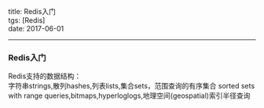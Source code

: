 title: Redis入门  
tgs: [Redis]  
date: 2017-06-01  

---
### Redis入门 ###  

Redis支持的数据结构：  
字符串strings,散列hashes,列表lists,集合sets，范围查询的有序集合 sorted sets with range queries,bitmaps,hyperloglogs,地理空间(geospatial)索引半径查询  
